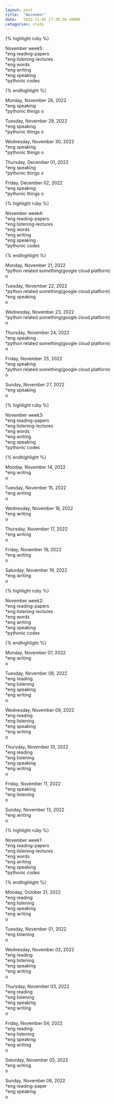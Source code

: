 ```yaml
---
layout: post
title:  "November"
date:   2022-11-01 17:30:30 +0900
categories: study
---
```








{% highlight ruby %}


November week5:  
*eng reading-papers  
*eng listening-lectures      
*eng words  
*eng writing  
*eng speaking  
*pythonic codes  


{% endhighlight %}  





Monday, November 28, 2022  
*eng speaking  
*pythonic things
o  


Tuesday, November 29, 2022  
*eng speaking  
*pythonic things
o  


Wednesday, November 30, 2022  
*eng speaking  
*pythonic things
o  


Thursday, December 01, 2022  
*eng speaking  
*pythonic things
o  


Friday, December 02, 2022  
*eng speaking  
*pythonic things
o  


{% highlight ruby %}


November week4:  
*eng reading-papers  
*eng listening-lectures      
*eng words  
*eng writing  
*eng speaking  
*pythonic codes  


{% endhighlight %}  





Monday, November 21, 2022  
*python related something(google cloud platform)  
o  


Tuesday, November 22, 2022  
*python related something(google cloud platform)  
*eng speaking  
o  


Wednesday, November 23, 2022  
*python related something(google cloud platform)    
o  


Thursday, November 24, 2022  
*eng speaking  
*python related something(google cloud platform)    
o  


Friday, November 25, 2022  
*eng speaking  
*python related something(google cloud platform)    
o  


Sunday, November 27, 2022  
*eng speaking  
o  




{% highlight ruby %}


November week3:  
*eng reading-papers  
*eng listening-lectures      
*eng words  
*eng writing  
*eng speaking  
*pythonic codes  


{% endhighlight %}  





Monday, November 14, 2022  
*eng writing  
o  


Tuesday, November 15, 2022  
*eng writing  
o  


Wednesday, November 16, 2022  
*eng writing  
o  


Thursday, November 17, 2022  
*eng writing  
o  


Friday, November 18, 2022  
*eng writing  
o  


Saturday, November 19, 2022  
*eng writing  
o  






{% highlight ruby %}


November week2:  
*eng reading-papers  
*eng listening-lectures      
*eng words  
*eng writing  
*eng speaking  
*pythonic codes  


{% endhighlight %}  





Monday, November 07, 2022  
*eng writing  
o  



Tuesday, November 08, 2022  
*eng reading    
*eng listening  
*eng speaking  
*eng writing  
o  


Wednesday, November 09, 2022  
*eng reading    
*eng listening  
*eng speaking  
*eng writing  
o  


Thursday, November 10, 2022  
*eng reading    
*eng listening  
*eng speaking  
*eng writing  
o  


Friday, November 11, 2022  
*eng speaking  
*eng listening  
o  


Sunday, November 13, 2022  
*eng writing  
o  




{% highlight ruby %}


November week1:  
*eng reading-papers  
*eng listening-lectures      
*eng words  
*eng writing  
*eng speaking  
*pythonic codes  


{% endhighlight %}  





Monday, October 31, 2022  
*eng reading  
*eng listening  
*eng speaking  
*eng writing  
o  


Tuesday, November 01, 2022    
*eng listening  
o  


Wednesday, November 02, 2022  
*eng reading  
*eng listening  
*eng speaking  
*eng writing  
o  


Thursday, November 03, 2022  
*eng reading  
*eng listening  
*eng speaking  
*eng writing  
o  


Friday, November 04, 2022  
*eng reading  
*eng listening  
*eng speaking  
*eng writing  
o  


Saturday, November 05, 2022  
*eng writing  
o  


Sunday, November 06, 2022  
*eng reading-paper  
*eng speaking  
o  



